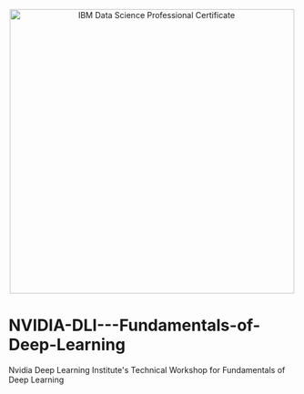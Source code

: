 <p style="text-align:center">
    <a href="https://www.coursera.org/professional-certificates/ibm-data-science" target="_blank">
    <img src="https://images-ibm-ds-pc.s3.ap.cloud-object-storage.appdomain.cloud/IBM%20DS-PC.png" width="500" alt="IBM Data Science Professional Certificate"  />
    </a>
</p>


# NVIDIA-DLI---Fundamentals-of-Deep-Learning
Nvidia Deep Learning Institute's Technical Workshop for Fundamentals of Deep Learning
